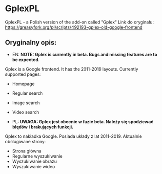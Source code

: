 # GplexPL
GplexPL - a Polish version of the add-on called "Gplex"
Link do oryginału: https://greasyfork.org/pl/scripts/492193-gplex-old-google-frontend
## Oryginalny opis:
- EN:
<b>NOTE: Gplex is currently in beta. Bugs and missing features are to be expected.</b>

Gplex is a Google frontend. It has the 2011-2019 layouts. Currently supported pages:

- Homepage
- Regular search
- Image search
- Video search

- PL:
<b>UWAGA: Gplex jest obecnie w fazie beta. Należy się spodziewać błędów i brakujących funkcji.</b>

Gplex to nakładka Google. Posiada układy z lat 2011-2019. Aktualnie obsługiwane strony:

- Strona główna
- Regularne wyszukiwanie
- Wyszukiwanie obrazu
- Wyszukiwanie wideo 


